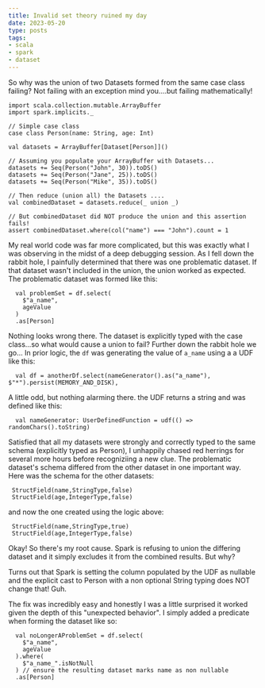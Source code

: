 ```yaml
---
title: Invalid set theory ruined my day
date: 2023-05-20
type: posts
tags:
- scala
- spark
- dataset
---
```

So why was the union of two Datasets formed from the same case class failing?  Not failing with an exception mind you....but failing mathematically!
```
import scala.collection.mutable.ArrayBuffer
import spark.implicits._

// Simple case class
case class Person(name: String, age: Int)

val datasets = ArrayBuffer[Dataset[Person]]()

// Assuming you populate your ArrayBuffer with Datasets...
datasets += Seq(Person("John", 30)).toDS()
datasets += Seq(Person("Jane", 25)).toDS()
datasets += Seq(Person("Mike", 35)).toDS()

// Then reduce (union all) the Datasets ....
val combinedDataset = datasets.reduce(_ union _)

// But combinedDataset did NOT produce the union and this assertion fails!
assert combinedDataset.where(col("name") === "John").count = 1
```

My real world code was far more complicated, but this was exactly what I was observing in the midst of a deep debugging session.  As I fell down the rabbit hole, I painfully determined that there was one problematic dataset.  If that dataset wasn't included in the union, the union worked as expected.  The problematic dataset was formed like this:
```
  val problemSet = df.select(
    $"a_name",
    ageValue
  )
  .as[Person]
```
Nothing looks wrong there.  The dataset is explicitly typed with the case class...so what would cause a union to fail? Further down the rabbit hole we go... In prior logic, the `df` was generating the value of `a_name` using a a UDF like this:
```
  val df = anotherDf.select(nameGenerator().as("a_name"), $"*").persist(MEMORY_AND_DISK),
```
A little odd, but nothing alarming there. the UDF returns a string and was defined like this:
```
  val nameGenerator: UserDefinedFunction = udf(() => randomChars().toString)
```
Satisfied that all my datasets were strongly and correctly typed to the same schema (explicitly typed as Person), I unhappily chased red herrings for several more hours before recogniziing a new clue.  The problematic dataset's schema differed from the other dataset in one important way. Here was the schema for the other datasets:
```
 StructField(name,StringType,false)
 StructField(age,IntegerType,false)
```
and now the one created using the logic above:
```
 StructField(name,StringType,true)
 StructField(age,IntegerType,false)
```
Okay!  So there's my root cause.  Spark is refusing to union the differing dataset and it simply excludes it from the combined results. But why?

Turns out that Spark is setting the column populated by the UDF as nullable and the explicit cast to Person with a non optional String typing does NOT change that!  Guh.

The fix was incredibly easy and honestly I was a little surprised it worked given the depth of this "unexpected behavior".  I simply added a predicate when forming the dataset like so:
```
  val noLongerAProblemSet = df.select(
    $"a_name",
    ageValue
  ).where(
    $"a_name_".isNotNull
  ) // ensure the resulting dataset marks name as non nullable
  .as[Person]
```



